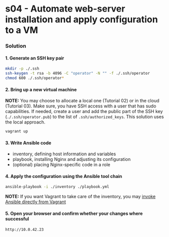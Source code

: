 s04 - Automate web-server installation and apply configuration to a VM
=====================================================================


### Solution

#### 1. Generate an SSH key pair

```bash
mkdir -p ./.ssh
ssh-keygen -t rsa -b 4096 -C "operator" -N "" -f ./.ssh/operator
chmod 600 ./.ssh/operator*
```

#### 2. Bring up a new virtual machine

__NOTE:__ You may choose to allocate a local one (Tutorial 02) or in the cloud (Tutorial 03). Make sure,
you have SSH access with a user that has sudo capabilities. If needed, create a user and add the public
part of the SSH key (`./.ssh/operator.pub`) to the list of `.ssh/authorized_keys`. This solution uses
the local approach.  

```bash
vagrant up
```

#### 3. Write Ansible code

* inventory, defining host information and variables
* playbook, installing Nginx and adjusting its configuration
* (optional) placing Nginx-specific code in a role


#### 4. Apply the configuration using the Ansible tool chain

```bash
ansible-playbook -i ./inventory ./playbook.yml
```

__NOTE:__ If you want Vagrant to take care of the inventory, you may [invoke Ansible
directly from Vagrant](https://www.vagrantup.com/docs/provisioning/ansible)


#### 5. Open your browser and confirm whether your changes where successful

```
http://10.0.42.23
```
